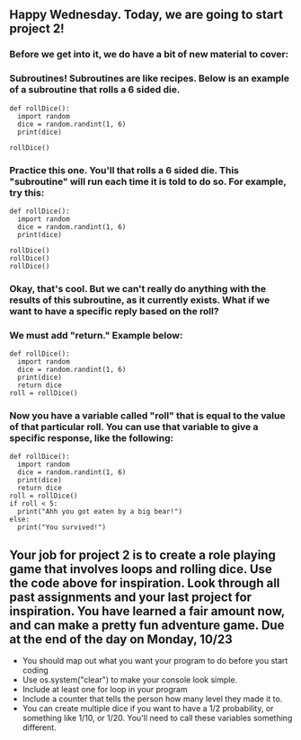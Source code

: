 ## Happy Wednesday. Today, we are going to start project 2!

### Before we get into it, we do have a bit of new material to cover: 

### Subroutines! Subroutines are like recipes. Below is an example of a subroutine that rolls a 6 sided die. 
```
def rollDice():
  import random
  dice = random.randint(1, 6)
  print(dice)

rollDice()
```
### Practice this one. You'll that rolls a 6 sided die. This "subroutine" will run each time it is told to do so. For example, try this: 
```
def rollDice():
  import random
  dice = random.randint(1, 6)
  print(dice)

rollDice()
rollDice()
rollDice()
```

### Okay, that's cool. But we can't really do anything with the results of this subroutine, as it currently exists. What if we want to have a specific reply based on the roll?
### We must add "return." Example below: 

```
def rollDice():
  import random
  dice = random.randint(1, 6)
  print(dice)
  return dice
roll = rollDice()
```
### Now you have a variable called "roll" that is equal to the value of that particular roll. You can use that variable to give a specific response, like the following: 

```
def rollDice():
  import random
  dice = random.randint(1, 6)
  print(dice)
  return dice
roll = rollDice()
if roll < 5:
  print("Ahh you got eaten by a big bear!")
else:
  print("You survived!")
```
## Your job for project 2 is to create a role playing game that involves loops and rolling dice. Use the code above for inspiration. Look through all past assignments and your last project for inspiration. You have learned a fair amount now, and can make a pretty fun adventure game. Due at the end of the day on Monday, 10/23
* You should map out what you want your program to do before you start coding
* Use os.system("clear") to make your console look simple.
* Include at least one for loop in your program
* Include a counter that tells the person how many level they made it to.
* You can create multiple dice if you want to have a 1/2 probability, or something like 1/10, or 1/20. You'll need to call these variables something different.

  








